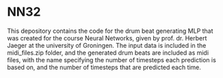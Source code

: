 # NN32

This depository contains the code for the drum beat generating MLP that was created for the course Neural Networks, given by prof. dr. Herbert Jaeger at the university of Groningen.
The input data is included in the midi_files.zip folder, and the generated drum beats are included as midi files, with the name specifying the number of timesteps each prediction is based on, and the number of timesteps that are predicted each time.
